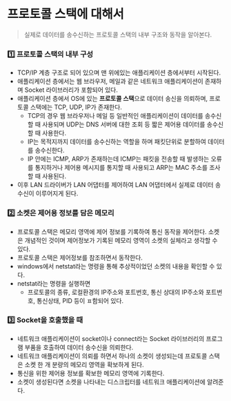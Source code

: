 # 프로토콜 스택에 대해서

> 실제로 데이터를 송수신하는 프로토콜 스택의 내부 구조와 동작을 알아본다.



### :one: 프로토콜 스택의 내부 구성

- TCP/IP 계층 구조로 되어 있으며 맨 위에있는 애플리케이션 층에서부터 시작된다.
- 애플리케이션 층에서는 웹 브라우저, 메일과 같은 네트워크 애플리케이션이 존재하며 Socket 라이브러리가 포함되어 있다. 
- 애플리케이션 층에서 OS에 있는 **프로토콜 스택**으로 데이터 송신을 의뢰하며, 프로토콜 스택에는 TCP, UDP, IP가 존재한다. 
  - TCP의 경우 웹 브라우저나 메일 등 일반적인 애플리케이션이 데이터를 송수신할 때 사용되며 UDP는 DNS 서버에 대한 조회 등 짧은 제어용 데이터를 송수신할 때 사용한다.
  - IP는 목적지까지 데이터를 송수신하는 역할을 하며 패킷단위로 분할하여 데이터를 송수신한다.
  - IP 안에는 ICMP, ARP가 존재하는데 ICMP는 패킷을 전송할 때 발생하는 오류를 통지하거나 제어용 메시지를 통지할 때 사용되고 ARP는 MAC 주소를 조사할 때 사용된다.
- 이후 LAN 드라이버가 LAN 어댑터를 제어하여 LAN 어댑터에서 실제로 데이터 송수신이 이루어지게 된다.



### :two: 소켓은 제어용 정보를 담은 메모리

- 프로토콜 스택은 메모리 영역에 제어 정보를 기록하여 통신 동작을 제어한다. 소켓은 개념적인 것이며 제어정보가 기록된 메모리 영역이 소켓의 실체라고 생각할 수 있다.
- 프로토콜 스택은 제어정보를 참조하면서 동작한다.
- windows에서 netstat라는 명령을 통해 추상적이었던 소켓의 내용을 확인할 수 있다.
- netstat라는 명령을 실행하면
  - 프로토콜의 종류, 로컬환경의 IP주소와 포트번호, 통신 상대의 IP주소와 포트번호, 통신상태, PID 등이 ㅍ함되어 있다.



### :three: Socket을 호출했을 때

- 네트워크 애플리케이션이 socket이나 connect라는 Socket 라이브러리의 프로그램 부품을 호출하여 데이터 송수신을 의뢰한다.
- 네트워크 애플리케이션이 의뢰를 하면서 하나의 소켓이 생성되는데 프로토콜 스택은 소켓 한 개 분량의 메모리 영역을 확보하게 된다.
- 통신을 위한 제어용 정보를 확보한 메모리 영역에 기록한다.
- 소켓이 생성된다면 소켓을 나타내는 디스크립터를 네트워크 애플리케이션에 알려준다.